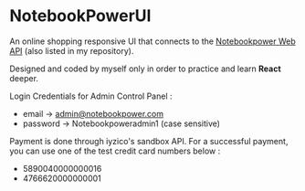 # NotebookPowerUI

An online shopping responsive UI that connects to the [Notebookpower Web API](https://github.com/myilmazz99/NotebookPower) (also listed in my repository).

Designed and coded by myself only in order to practice and learn **React** deeper.

Login Credentials for Admin Control Panel :

- email -> admin@notebookpower.com
- password -> Notebookpoweradmin1 (case sensitive)

Payment is done through iyzico's sandbox API.
For a successful payment, you can use one of the test credit card numbers below :

- 5890040000000016
- 4766620000000001
